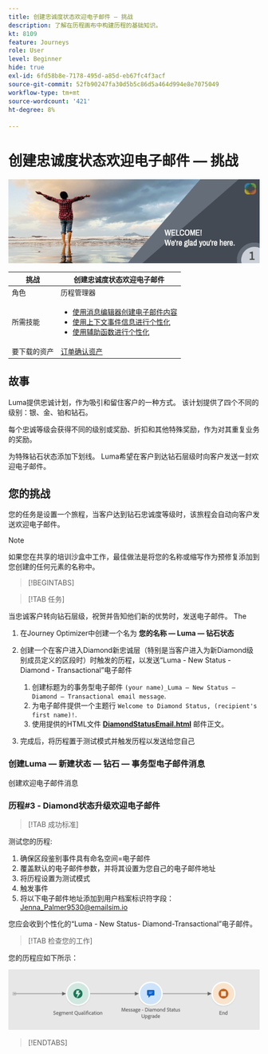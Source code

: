 ```yaml
---
title: 创建忠诚度状态欢迎电子邮件 — 挑战
description: 了解在历程画布中构建历程的基础知识。
kt: 8109
feature: Journeys
role: User
level: Beginner
hide: true
exl-id: 6fd58b8e-7178-495d-a85d-eb67fc4f3acf
source-git-commit: 52fb90247fa30d5b5c86d5a464d994e8e7075049
workflow-type: tm+mt
source-wordcount: '421'
ht-degree: 8%

---
```


# 创建忠诚度状态欢迎电子邮件 — 挑战

![AJO忠诚度状态欢迎电子邮件 — 挑战横幅](/help/challenges/assets/email-assets/luma-transactional-onboarding-1.png)

| 挑战 | 创建忠诚度状态欢迎电子邮件 |
|---|---|
| 角色 | 历程管理器 |
| 所需技能 | <ul><li>[使用消息编辑器创建电子邮件内容](https://experienceleague.adobe.com/docs/journey-optimizer-learn/tutorials/create-messages/create-email-content-with-the-message-editor.html?lang=en)</li> <li>[使用上下文事件信息进行个性化](https://experienceleague.adobe.com/docs/journey-optimizer-learn/tutorials/personalize-content/use-contextual-event-information-for-personalization.html?lang=en)</li><li>[使用辅助函数进行个性化](https://experienceleague.adobe.com/docs/journey-optimizer-learn/tutorials/personalize-content/use-helper-functions-for-personalization.html?lang=en)</li></ul> |
| 要下载的资产 | [订单确认资产](/help/challenges/assets/email-assets/order-confirmation-assets.zip) |

## 故事

Luma提供忠诚计划，作为吸引和留住客户的一种方式。 该计划提供了四个不同的级别：银、金、铂和钻石。

每个忠诚等级会获得不同的级别或奖励、折扣和其他特殊奖励，作为对其重复业务的奖励。

为特殊钻石状态添加下划线。 Luma希望在客户到达钻石层级时向客户发送一封欢迎电子邮件。

## 您的挑战

您的任务是设置一个旅程，当客户达到钻石忠诚度等级时，该旅程会自动向客户发送欢迎电子邮件。

>[!NOTE]
> 如果您在共享的培训沙盒中工作，最佳做法是将您的名称或缩写作为预修复添加到您创建的任何元素的名称中。

>[!BEGINTABS]

>[!TAB 任务]

当忠诚客户转向钻石层级，祝贺并告知他们新的优势时，发送电子邮件。 The

1. 在Journey Optimizer中创建一个名为 **您的名称 — Luma — 钻石状态**
1. 创建一个在客户进入Diamond新忠诚层（特别是当客户进入为新Diamond级别成员定义的区段时）时触发的历程，以发送“Luma - New Status - Diamond - Transactional”电子邮件

   1. 创建标题为的事务型电子邮件 `(your name)_Luma – New Status – Diamond – Transactional email message`.
   1. 为电子邮件提供一个主题行 `Welcome to Diamond Status, (recipient's first name)!`.
   1. 使用提供的HTML文件 **[DiamondStatusEmail.html](/help/challenges/assets/email-assets/DiamondStatusEmail.html)** 邮件正文。

1. 完成后，将历程置于测试模式并触发历程以发送给您自己  

### 创建Luma — 新建状态 — 钻石 — 事务型电子邮件消息

创建欢迎电子邮件消息

### **历程#3 - Diamond状态升级欢迎电子邮件**


>[!TAB 成功标准]

测试您的历程:

1. 确保区段鉴别事件具有命名空间=电子邮件
1. 覆盖默认的电子邮件参数，并将其设置为您自己的电子邮件地址
1. 将历程设置为测试模式
1. 触发事件
1. 将以下电子邮件地址添加到用户档案标识符字段：Jenna_Palmer9530@emailsim.io

您应会收到个性化的“Luma - New Status- Diamond-Transactional”电子邮件。

>[!TAB 检查您的工作]

您的历程应如下所示：

![钻石状态升级历程](/help/challenges/assets/journey-luma-diamond-status-upgrade.png)

>[!ENDTABS]
